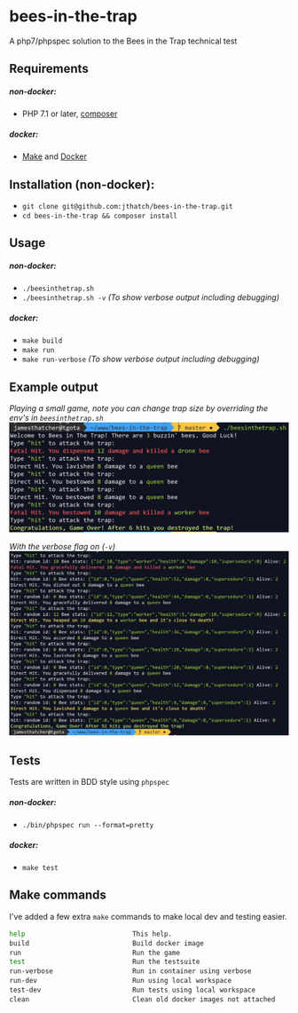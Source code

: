 # bees-in-the-trap
A php7/phpspec solution to the Bees in the Trap technical test

## Requirements
##### non-docker:
- PHP 7.1 or later, [composer](https://getcomposer.org/)   
##### docker:
- [Make](https://www.gnu.org/software/make/) and [Docker](https://www.docker.com)

## Installation (non-docker):
- `git clone git@github.com:jthatch/bees-in-the-trap.git`
- `cd bees-in-the-trap && composer install`

## Usage
##### non-docker:
- `./beesinthetrap.sh`
- `./beesinthetrap.sh -v` *(To show verbose output including debugging)*
##### docker:
- `make build`
- `make run`
- `make run-verbose` *(To show verbose output including debugging)*

## Example output
*Playing a small game, note you can change trap size by overriding the env's in `beesinthetrap.sh`* 
![example-output](resources/bees-output.png)

*With the verbose flag on (`-v`)*  
![example-output-verbose](resources/bees-output-verbose.png)

## Tests
Tests are written in BDD style using `phpspec`
##### non-docker:
- `./bin/phpspec run --format=pretty`
##### docker:
- `make test`

## Make commands
I've added a few extra `make` commands to make local dev and testing easier.

```bash
help                           This help.
build                          Build docker image
run                            Run the game
test                           Run the testsuite
run-verbose                    Run in container using verbose
run-dev                        Run using local workspace
test-dev                       Run tests using local workspace
clean                          Clean old docker images not attached
```